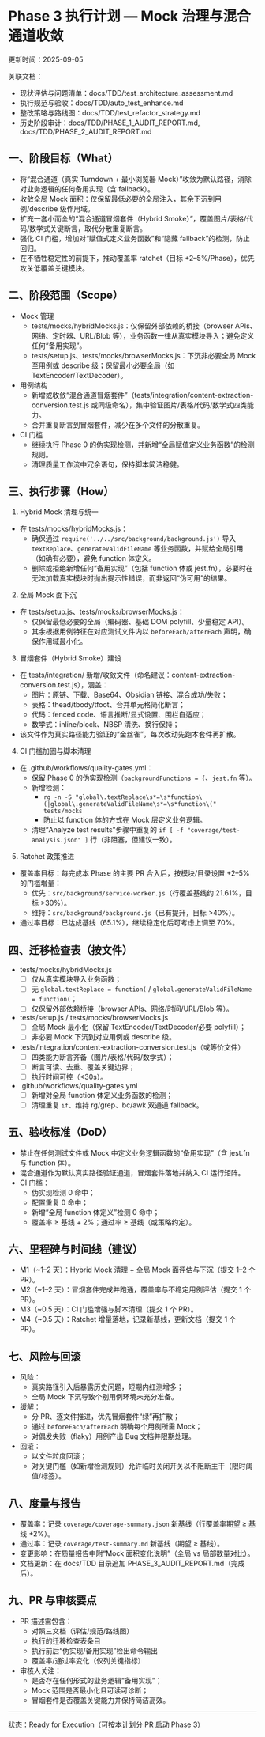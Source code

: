 # Phase 3 执行计划 — Mock 治理与混合通道收敛

更新时间：2025-09-05

关联文档：
- 现状评估与问题清单：docs/TDD/test_architecture_assessment.md
- 执行规范与验收：docs/TDD/auto_test_enhance.md
- 整改策略与路线图：docs/TDD/test_refactor_strategy.md
- 历史阶段审计：docs/TDD/PHASE_1_AUDIT_REPORT.md, docs/TDD/PHASE_2_AUDIT_REPORT.md

## 一、阶段目标（What）
- 将“混合通道（真实 Turndown + 最小浏览器 Mock）”收敛为默认路径，消除对业务逻辑的任何备用实现（含 fallback）。
- 收敛全局 Mock 面积：仅保留最低必要的全局注入，其余下沉到用例/describe 级作用域。
- 扩充一套小而全的“混合通道冒烟套件（Hybrid Smoke）”，覆盖图片/表格/代码/数学式关键断言，取代分散重复断言。
- 强化 CI 门槛，增加对“赋值式定义业务函数”和“隐藏 fallback”的检测，防止回归。
- 在不牺牲稳定性的前提下，推动覆盖率 ratchet（目标 +2–5%/Phase），优先攻关低覆盖关键模块。

## 二、阶段范围（Scope）
- Mock 管理
  - tests/mocks/hybridMocks.js：仅保留外部依赖的桥接（browser APIs、网络、定时器、URL/Blob 等），业务函数一律从真实模块导入；避免定义任何“备用实现”。
  - tests/setup.js、tests/mocks/browserMocks.js：下沉非必要全局 Mock 至用例或 describe 级；保留最小必要全局（如 TextEncoder/TextDecoder）。
- 用例结构
  - 新增或收敛“混合通道冒烟套件”（tests/integration/content-extraction-conversion.test.js 或同级命名），集中验证图片/表格/代码/数学式四类能力。
  - 合并重复断言到冒烟套件，减少在多个文件的分散重复。
- CI 门槛
  - 继续执行 Phase 0 的伪实现检测，并新增“全局赋值定义业务函数”的检测规则。
  - 清理质量工作流中冗余语句，保持脚本简洁稳健。

## 三、执行步骤（How）
1) Hybrid Mock 清理与统一
  - 在 tests/mocks/hybridMocks.js：
    - 确保通过 `require('../../src/background/background.js')` 导入 `textReplace`、`generateValidFileName` 等业务函数，并赋给全局引用（如确有必要），避免 function 体定义。
    - 删除或拒绝新增任何“备用实现”（包括 function 体或 jest.fn），必要时在无法加载真实模块时抛出提示性错误，而非返回“伪可用”的结果。

2) 全局 Mock 面下沉
  - 在 tests/setup.js、tests/mocks/browserMocks.js：
    - 仅保留最低必要的全局（编码器、基础 DOM polyfill、少量稳定 API）。
    - 其余根据用例特征在对应测试文件内以 `beforeEach/afterEach` 声明，确保作用域最小化。

3) 冒烟套件（Hybrid Smoke）建设
  - 在 tests/integration/ 新增/收敛文件（命名建议：content-extraction-conversion.test.js），涵盖：
    - 图片：原链、下载、Base64、Obsidian 链接、混合成功/失败；
    - 表格：thead/tbody/tfoot、合并单元格简化断言；
    - 代码：fenced code、语言推断/显式设置、围栏自适应；
    - 数学式：inline/block、NBSP 清洗、换行保持；
  - 该文件作为真实路径能力验证的“金丝雀”，每次改动先跑本套件再扩散。

4) CI 门槛加固与脚本清理
  - 在 .github/workflows/quality-gates.yml：
    - 保留 Phase 0 的伪实现检测（`backgroundFunctions = {`、`jest.fn` 等）。
    - 新增检测：
      - `rg -n -S "global\.textReplace\s*=\s*function\(|global\.generateValidFileName\s*=\s*function\(" tests/mocks`
      - 防止以 function 体的方式在 Mock 层定义业务逻辑。
    - 清理“Analyze test results”步骤中重复的 `if [ -f "coverage/test-analysis.json" ]` 行（非阻塞，但建议一致）。

5) Ratchet 政策推进
  - 覆盖率目标：每完成本 Phase 的主要 PR 合入后，按模块/目录设置 +2–5% 的门槛增量：
    - 优先：`src/background/service-worker.js`（行覆盖基线约 21.61%，目标 >30%）。
    - 维持：`src/background/background.js`（已有提升，目标 >40%）。
  - 通过率目标：已达成基线（65.1%），继续稳定化后可考虑上调至 70%。

## 四、迁移检查表（按文件）
- tests/mocks/hybridMocks.js
  - [ ] 仅从真实模块导入业务函数；
  - [ ] 无 `global.textReplace = function(` / `global.generateValidFileName = function(`；
  - [ ] 仅保留外部依赖桥接（browser APIs、网络/时间/URL/Blob 等）。

- tests/setup.js / tests/mocks/browserMocks.js
  - [ ] 全局 Mock 最小化（保留 TextEncoder/TextDecoder/必要 polyfill）；
  - [ ] 非必要 Mock 下沉到对应用例或 describe 级。

- tests/integration/content-extraction-conversion.test.js（或等价文件）
  - [ ] 四类能力断言齐备（图片/表格/代码/数学式）；
  - [ ] 断言可读、去重、覆盖关键边界；
  - [ ] 执行时间可控（<30s）。

- .github/workflows/quality-gates.yml
  - [ ] 新增对全局 function 体定义业务函数的检测；
  - [ ] 清理重复 `if`、维持 rg/grep、bc/awk 双通道 fallback。

## 五、验收标准（DoD）
- 禁止在任何测试文件或 Mock 中定义业务逻辑函数的“备用实现”（含 jest.fn 与 function 体）。
- 混合通道作为默认真实路径验证通道，冒烟套件落地并纳入 CI 运行矩阵。
- CI 门槛：
  - 伪实现检测 0 命中；
  - 配置重复 0 命中；
  - 新增“全局 function 体定义”检测 0 命中；
  - 覆盖率 ≥ 基线 + 2%；通过率 ≥ 基线（或策略约定）。

## 六、里程碑与时间线（建议）
- M1（~1–2 天）：Hybrid Mock 清理 + 全局 Mock 面评估与下沉（提交 1–2 个 PR）。
- M2（~1–2 天）：冒烟套件完成并跑通，覆盖率与不稳定用例评估（提交 1 个 PR）。
- M3（~0.5 天）：CI 门槛增强与脚本清理（提交 1 个 PR）。
- M4（~0.5 天）：Ratchet 增量落地，记录新基线，更新文档（提交 1 个 PR）。

## 七、风险与回滚
- 风险：
  - 真实路径引入后暴露历史问题，短期内红测增多；
  - 全局 Mock 下沉导致个别用例环境未充分准备。
- 缓解：
  - 分 PR、逐文件推进，优先冒烟套件“绿”再扩散；
  - 通过 `beforeEach/afterEach` 明确每个用例所需 Mock；
  - 对偶发失败（flaky）用例产出 Bug 文档并限期处理。
- 回滚：
  - 以文件粒度回滚；
  - 对关键门槛（如新增检测规则）允许临时关闭开关以不阻断主干（限时阈值/标签）。

## 八、度量与报告
- 覆盖率：记录 `coverage/coverage-summary.json` 新基线（行覆盖率期望 ≥ 基线 +2%）。
- 通过率：记录 `coverage/test-summary.md` 新基线（期望 ≥ 基线）。
- 变更影响：在质量报告中附“Mock 面积变化说明”（全局 vs 局部数量对比）。
- 文档更新：在 docs/TDD 目录追加 PHASE_3_AUDIT_REPORT.md（完成后）。

## 九、PR 与审核要点
- PR 描述需包含：
  - 对照三文档（评估/规范/路线图）
  - 执行的迁移检查表条目
  - 执行前后“伪实现/备用实现”检出命令输出
  - 覆盖率/通过率变化（仅列关键指标）
- 审核人关注：
  - 是否存在任何形式的业务逻辑“备用实现”；
  - Mock 范围是否最小化且可读可诊断；
  - 冒烟套件是否覆盖关键能力并保持简洁高效。

---
状态：Ready for Execution（可按本计划分 PR 启动 Phase 3）

